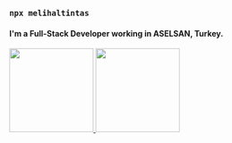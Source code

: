 ### `npx melihaltintas`

#### I'm a Full-Stack Developer working in ASELSAN, Turkey.

<a href="https://github.com/melihaltintas">
  <img height="150" src="https://github-readme-stats.vercel.app/api?username=melihaltintas&show_icons=true&theme=dark&include_all_commits=true&count_private=true"/>
  <img height="150" src="https://github-readme-stats.vercel.app/api/top-langs/?username=melihaltintas&theme=dark"/>
</a>


